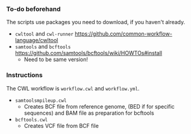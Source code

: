 ### To-do beforehand ###

The scripts use packages you need to download, if you haven't already.
- `cwltool` and `cwl-runner` https://github.com/common-workflow-language/cwltool
- `samtools` and `bcftools` https://github.com/samtools/bcftools/wiki/HOWTOs#install
  - Need to be same version!

### Instructions ###
The CWL workflow is `workflow.cwl` and `workflow.yml`. 
 - `samtoolsmpileup.cwl`
   - Creates BCF file from reference genome, (BED if for specific sequences) and BAM file as preparation for bcftools
 - `bcftools.cwl`
   - Creates VCF file from BCF file 
